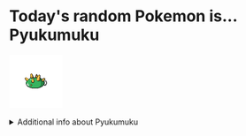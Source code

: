 # Today's random Pokemon is... Pyukumuku

![Pyukumuku shiny sprite](https://raw.githubusercontent.com/PokeAPI/sprites/master/sprites/pokemon/shiny/771.png)

<details>
<summary>Additional info about Pyukumuku</summary>

| srpite type | image |
|------|------|
| front_default | ![Pyukumuku front_default sprite](https://raw.githubusercontent.com/PokeAPI/sprites/master/sprites/pokemon/771.png) | </details>